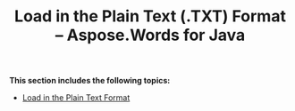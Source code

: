 ﻿---
title: Load in the Plain Text (.TXT) Format – Aspose.Words for Java
articleTitle: Load in the Plain Text (.TXT) Format
linktitle: Load in the Plain Text (.TXT) Format
description: "Import Plain Text format using various load options."
type: docs
weight: 80
url: /java/load-in-the-plain-text-txt-format/
---

**This section includes the following topics:** 

- [Load in the Plain Text Format](/words/java/load-in-the-plain-text-format/)
